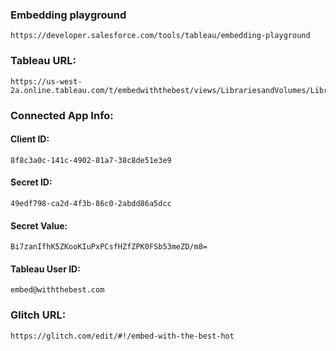 ### Embedding playground
```text
https://developer.salesforce.com/tools/tableau/embedding-playground
```

### Tableau URL:
```text
https://us-west-2a.online.tableau.com/t/embedwiththebest/views/LibrariesandVolumes/LibrariesandVolumes
 ```

### Connected App Info:
#### Client ID: 
```text
8f8c3a0c-141c-4902-81a7-38c8de51e3e9
```
#### Secret ID: 
```text
49edf798-ca2d-4f3b-86c0-2abdd86a5dcc
```
#### Secret Value: 
```text
Bi7zanIfhK5ZKooKIuPxPCsfHZfZPK0FSb53meZD/m8=
```
#### Tableau User ID: 
```text
embed@withthebest.com
```

### Glitch URL: 
```text
https://glitch.com/edit/#!/embed-with-the-best-hot
```


